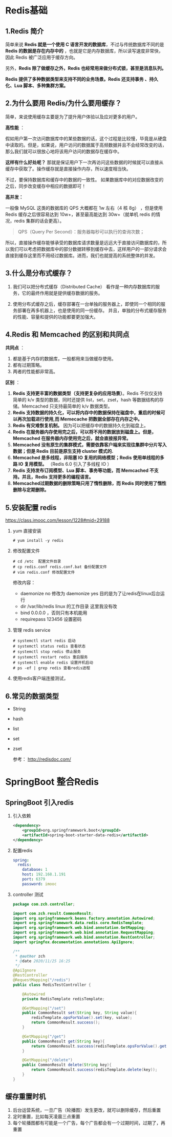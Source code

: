# Redis基础

## 1.Redis 简介

简单来说 **Redis 就是一个使用 C 语言开发的数据库**，不过与传统数据库不同的是 **Redis 的数据是存在内存中的** ，也就是它是内存数据库，所以读写速度非常快，因此 Redis 被广泛应用于缓存方向。

另外，**Redis 除了做缓存之外，Redis 也经常用来做分布式锁，甚至是消息队列。**

**Redis 提供了多种数据类型来支持不同的业务场景。Redis 还支持事务 、持久化、Lua 脚本、多种集群方案。**

## 2.为什么要用 Redis/为什么要用缓存？

简单，来说使用缓存主要是为了提升用户体验以及应对更多的用户。

**高性能** ：

假如用户第一次访问数据库中的某些数据的话，这个过程是比较慢，毕竟是从硬盘中读取的。但是，如果说，用户访问的数据属于高频数据并且不会经常改变的话，那么我们就可以很放心地将该用户访问的数据存在缓存中。

**这样有什么好处呢？** 那就是保证用户下一次再访问这些数据的时候就可以直接从缓存中获取了。操作缓存就是直接操作内存，所以速度相当快。

不过，要保持数据库和缓存中的数据的一致性。 如果数据库中的对应数据改变的之后，同步改变缓存中相应的数据即可！

**高并发：**

一般像 MySQL 这类的数据库的 QPS 大概都在 1w 左右（4 核 8g） ，但是使用 Redis 缓存之后很容易达到 10w+，甚至最高能达到 30w+（就单机 redis 的情况，redis 集群的话会更高）。

> QPS（Query Per Second）：服务器每秒可以执行的查询次数；

所以，直接操作缓存能够承受的数据库请求数量是远远大于直接访问数据库的，所以我们可以考虑把数据库中的部分数据转移到缓存中去，这样用户的一部分请求会直接到缓存这里而不用经过数据库。进而，我们也就提高的系统整体的并发。

## 3.什么是分布式缓存？

1. 我们可以把分布式缓存（Distributed Cache） 看作是一种内存数据库的服务，它的最终作用就是提供缓存数据的服务。

2. 使用分布式缓存之后，缓存部署在一台单独的服务器上，即使同一个相同的服务部署在再多机器上，也是使用的同一份缓存。 并且，单独的分布式缓存服务的性能、容量和提供的功能都要更加强大。

## 4.Redis 和 Memcached 的区别和共同点

**共同点** ：

1. 都是基于内存的数据库，一般都用来当做缓存使用。
2. 都有过期策略。
3. 两者的性能都非常高。

**区别** ：

1. **Redis 支持更丰富的数据类型（支持更复杂的应用场景）**。Redis 不仅仅支持简单的 k/v 类型的数据，同时还提供 list，set，zset，hash 等数据结构的存储。Memcached 只支持最简单的 k/v 数据类型。
2. **Redis 支持数据的持久化，可以将内存中的数据保持在磁盘中，重启的时候可以再次加载进行使用,而 Memecache 把数据全部存在内存之中。**
3. **Redis 有灾难恢复机制。** 因为可以把缓存中的数据持久化到磁盘上。
4. **Redis 在服务器内存使用完之后，可以将不用的数据放到磁盘上。但是，Memcached 在服务器内存使用完之后，就会直接报异常。**
5. **Memcached 没有原生的集群模式，需要依靠客户端来实现往集群中分片写入数据；但是 Redis 目前是原生支持 cluster 模式的.**
6. **Memcached 是多线程，非阻塞 IO 复用的网络模型；Redis 使用单线程的多路 IO 复用模型。** （Redis 6.0 引入了多线程 IO ）
7. **Redis 支持发布订阅模型、Lua 脚本、事务等功能，而 Memcached 不支持。并且，Redis 支持更多的编程语言。**
8. **Memcached过期数据的删除策略只用了惰性删除，而 Redis 同时使用了惰性删除与定期删除。**



## 5.安装配置 redis

https://class.imooc.com/lesson/1228#mid=29188

1. yum 直接安装

   ```shell
   # yum install -y redis 
   ```

2. 修改配置文件

   ```shell
   # cd /etc  配置文件目录 
   # cp redis.conf redis.conf.bat 备份配置文件
   # vim redis.conf 修改配置文件
   ```

   修改内容：

   - daemonize no 修改为 daemonize yes 目的是为了让redis在linux后台运行
   - dir /var/lib/redis linux 的工作目录 这里我没有改
   - bind 0.0.0.0 ，否则只有本机能用
   - requirepass 123456 设置密码

3. 管理 redis service


   ```shel
   # systemctl start redis 启动
   # systemctl status redis 查看状态
   # systemctl stop redis 停止服务
   # systemctl restart redis 重启服务
   # systemctl enable redis 设置开机启动
   # ps -ef | grep redis 查看redis进程
   ```

 4. 使用redis客户端连接测试，

    [码云下载地址]: https://gitee.com/qishibo/AnotherRedisDesktopManager/releases

   


## 6.常见的数据类型

- String

- hash

- list

- set

- zset

  参考： http://redisdoc.com/

# SpringBoot 整合Redis

## SpringBoot 引入redis

1. 引入依赖

   ```xml
   <dependency>
       <groupId>org.springframework.boot</groupId>
       <artifactId>spring-boot-starter-data-redis</artifactId>
   </dependency>
   ```

2. 配置redis

   ```yml
   spring:
     redis:
       database: 1
       host: 192.168.1.191
       port: 6379
       password: imooc
   ```

   

3. controller 测试

   ```java
   package com.zch.controller;
   
   import com.zch.result.CommonResult;
   import org.springframework.beans.factory.annotation.Autowired;
   import org.springframework.data.redis.core.RedisTemplate;
   import org.springframework.web.bind.annotation.GetMapping;
   import org.springframework.web.bind.annotation.RequestMapping;
   import org.springframework.web.bind.annotation.RestController;
   import springfox.documentation.annotations.ApiIgnore;
   
   /**
    * @author zch
    * @date 2020/11/25 16:25
    */
   @ApiIgnore
   @RestController
   @RequestMapping("/redis")
   public class RedisTestController {
   
       @Autowired
       private RedisTemplate redisTemplate;
   
       @GetMapping("/set")
       public CommonResult set(String key, String value){
           redisTemplate.opsForValue().set(key, value);
           return CommonResult.success();
       }
   
       @GetMapping("/get")
       public CommonResult get(String key){
           return CommonResult.success(redisTemplate.opsForValue().get(key));
       }
   
       @GetMapping("/delete")
       public CommonResult delete(String key){
           return CommonResult.success(redisTemplate.delete(key));
       }
   }
   
   ```

   

## 缓存重置时机

 1. 后台运营系统，一旦广告（轮播图）发生更改，就可以删除缓存，然后重置
 2. 定时重置，比如每天凌晨三点重置
 3. 每个轮播图都有可能是一个广告，每个广告都会有一个过期时间，过期了，再重置